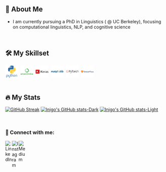 ## 🤗 About Me
- I am currently pursuing a PhD in Linguistics ( @ UC Berkeley), focusing on computational linguistics, NLP, and cognitive science

</br>

## 🛠️ My Skillset
<div>
  <img src="https://github.com/devicons/devicon/blob/master/icons/python/python-original-wordmark.svg" title="Python" alt="Python" width="40" height="40"/>&nbsp;
  <img src="https://github.com/devicons/devicon/blob/master/icons/anaconda/anaconda-original-wordmark.svg" title="Anaconda" **alt="Anaconda" width="40" height="40"/>&nbsp;
  <img src="https://github.com/devicons/devicon/blob/master/icons/keras/keras-original-wordmark.svg" title="Keras" **alt="Keras" width="40" height="40"/>&nbsp;
  <img src="https://github.com/devicons/devicon/blob/master/icons/matplotlib/matplotlib-original-wordmark.svg" title="Matplotlib" **alt="Matplotlib" width="40" height="40"/>&nbsp;
  <img src="https://github.com/devicons/devicon/blob/master/icons/pytorch/pytorch-original-wordmark.svg" title="Pytorch" **alt="Pytorch" width="40" height="40"/>&nbsp;
  <img src="https://github.com/devicons/devicon/blob/master/icons/tensorflow/tensorflow-original-wordmark.svg" title="Tensorflow" **alt="Tensorflow" width="40" height="40"/>&nbsp;
</div>

</br>

## 🔥 My Stats
[![GitHub Streak](http://github-readme-streak-stats.herokuapp.com?user=IParraMartin&theme=dark)](https://git.io/streak-stats)
[![Inigo's GitHub stats-Dark](https://github-readme-stats.vercel.app/api?username=IParraMartin&show_icons=true&theme=dark#gh-dark-mode-only)](https://github.com/IParraMartin/github-readme-stats#gh-dark-mode-only)
[![Inigo's GitHub stats-Light](https://github-readme-stats.vercel.app/api?username=IParraMartin&show_icons=true&theme=default#gh-light-mode-only)](https://github.com/IParraMartin/github-readme-stats#gh-light-mode-only)

</br>

### 🤝 Connect with me:
<a href="https://www.linkedin.com/in/i%C3%B1igo-parra-0aa741221/"><img align="left" src="https://raw.githubusercontent.com/yushi1007/yushi1007/main/images/linkedin.svg" alt="LinkedIn" width="21px"/></a>
<a href="https://instagram.com/inigoparra_"><img align="left" src="https://raw.githubusercontent.com/yushi1007/yushi1007/main/images/instagram.svg" alt="Instagram" width="21px"/></a>
<a href="https://IParra.medium.com/"><img align="left" src="https://raw.githubusercontent.com/yushi1007/yushi1007/main/images/medium.svg" alt="Medium" width="21px"/></a>


